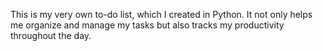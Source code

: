 This is my very own to-do list, which I created in Python. It not only helps me organize and manage my tasks but also tracks my productivity throughout the day.
